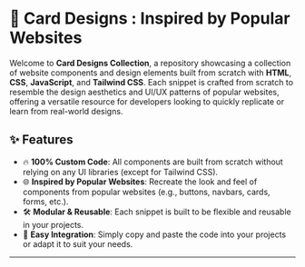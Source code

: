 # 🌟 Card Designs : Inspired by Popular Websites

Welcome to **Card Designs Collection**, a repository showcasing a collection of website components and design elements built from scratch with **HTML**, **CSS**, **JavaScript**, and **Tailwind CSS**. Each snippet is crafted from scratch to resemble the design aesthetics and UI/UX patterns of popular websites, offering a versatile resource for developers looking to quickly replicate or learn from real-world designs.

## ✨ Features

- 🔥 **100% Custom Code**: All components are built from scratch without relying on any UI libraries (except for Tailwind CSS).
- 🌐 **Inspired by Popular Websites**: Recreate the look and feel of components from popular websites (e.g., buttons, navbars, cards, forms, etc.).
- 🛠️ **Modular & Reusable**: Each snippet is built to be flexible and reusable in your projects.
- 🚀 **Easy Integration**: Simply copy and paste the code into your projects or adapt it to suit your needs.

---
